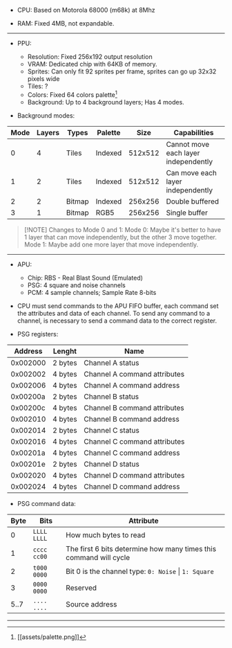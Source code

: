 - CPU: Based on Motorola 68000 (m68k) at 8Mhz

- RAM: Fixed 4MB, not expandable.

---

- PPU:

    - Resolution: Fixed 256x192 output resolution
    - VRAM: Dedicated chip with 64KB of memory.
    - Sprites: Can only fit 92 sprites per frame, sprites can go up 32x32 pixels wide
    - Tiles: ?
    - Colors: Fixed 64 colors palette[^1]
    - Background: Up to 4 background layers; Has 4 modes.

- Background modes:

| Mode | Layers | Types  | Palette | Size    | Capabilities                         |
| ---- | ------ | ------ | ------- | ------- | ------------------------------------ |
| 0    | 4      | Tiles  | Indexed | 512x512 | Cannot move each layer independently |
| 1    | 2      | Tiles  | Indexed | 512x512 | Can move each layer independently    |
| 2    | 2      | Bitmap | Indexed | 256x256 | Double buffered                      |
| 3    | 1      | Bitmap | RGB5    | 256x256 | Single buffer                        |

> [!NOTE] Changes to Mode 0 and 1:
> Mode 0: Maybe it's better to have 1 layer that can move independently, but the other 3 move together.
> Mode 1: Maybe add one more layer that move independently.

---

- APU:

    - Chip: RBS - Real Blast Sound (Emulated)
    - PSG: 4 square and noise channels
    - PCM: 4 sample channels; Sample Rate 8-bits

- CPU must send commands to the APU FIFO buffer, each command set the attributes and data of each channel. To send any command to a channel, is necessary to send a command data to the correct register.

- PSG registers:

| Address  | Lenght  | Name                         |
| -------- | ------- | ---------------------------- |
| 0x002000 | 2 bytes | Channel A status             |
| 0x002002 | 4 bytes | Channel A command attributes |
| 0x002006 | 4 bytes | Channel A command address    |
| 0x00200a | 2 bytes | Channel B status             |
| 0x00200c | 4 bytes | Channel B command attributes |
| 0x002010 | 4 bytes | Channel B command address    |
| 0x002014 | 2 bytes | Channel C status             |
| 0x002016 | 4 bytes | Channel C command attributes |
| 0x00201a | 4 bytes | Channel C command address    |
| 0x00201e | 2 bytes | Channel D status             |
| 0x002020 | 4 bytes | Channel D command attributes |
| 0x002024 | 4 bytes | Channel D command address    |

- PSG command data:

| Byte | Bits        | Attribute                                                         |
| ---- | ----------- | ----------------------------------------------------------------- |
| 0    | `LLLL LLLL` | How much bytes to read                                            |
| 1    | `cccc cc00` | The first 6 bits determine how many times this command will cycle |
| 2    | `t000 0000` | Bit 0 is the channel type: `0: Noise` \| `1: Square`              |
| 3    | `0000 0000` | Reserved                                                          |
| 5..7 | `.... ....` | Source address                                                    |

---

[^1]: [[assets/palette.png]]
